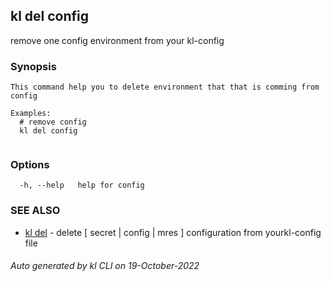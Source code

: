## kl del config

remove one config environment from your kl-config

### Synopsis

```
This command help you to delete environment that that is comming from config

Examples:
  # remove config
  kl del config
	
```

### Options

```
  -h, --help   help for config
```

### SEE ALSO

* [kl del](kl_del.md)  - delete [ secret | config | mres ] configuration from yourkl-config file

###### Auto generated by kl CLI on 19-October-2022
